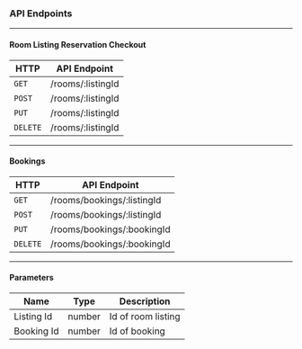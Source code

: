 ### API Endpoints
---

#### Room Listing Reservation Checkout

| HTTP | API Endpoint |
|------|------|
| `GET` | /rooms/:listingId |
| `POST` | /rooms/:listingId |
| `PUT` | /rooms/:listingId |
| `DELETE` | /rooms/:listingId |

---

#### Bookings

| HTTP | API Endpoint |
|------|------|
| `GET` | /rooms/bookings/:listingId |
| `POST` | /rooms/bookings/:listingId |
| `PUT` | /rooms/bookings/:bookingId |
| `DELETE` | /rooms/bookings/:bookingId |

---

#### Parameters

| Name | Type | Description |
|------|------|-------------|
| Listing Id | number | Id of room listing |
| Booking Id | number | Id of booking |